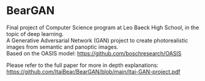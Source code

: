 # BearGAN
Final project of Computer Science program at Leo Baeck High School, in the topic of deep learning.   
A Generative Adversarial Network (GAN) project to create photorealistic images from semantic and panoptic images.  
Based on the OASIS model: https://github.com/boschresearch/OASIS

Please refer to the full paper for more in depth explanations: https://github.com/ItaiBear/BearGAN/blob/main/Itai-GAN-project.pdf
